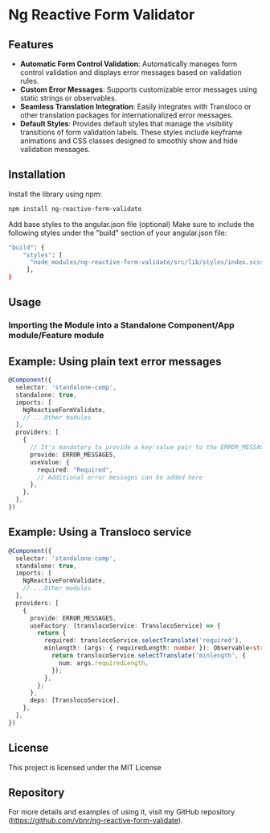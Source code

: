 # Ng Reactive Form Validator

## Features

- **Automatic Form Control Validation**: Automatically manages form control validation and displays error messages based on validation rules.
- **Custom Error Messages**: Supports customizable error messages using static strings or observables.
- **Seamless Translation Integration**: Easily integrates with Transloco or other translation packages for internationalized error messages.
- **Default Styles**: Provides default styles that manage the visibility transitions of form validation labels. These styles include keyframe animations and CSS classes designed to smoothly show and hide validation messages.

## Installation

Install the library using npm:

```bash
npm install ng-reactive-form-validate
```

Add base styles to the angular.json file (optional)
Make sure to include the following styles under the "build" section of your angular.json file:
```bash
"build": {
    "styles": [
      "node_modules/ng-reactive-form-validate/src/lib/styles/index.scss"
     ],
}
```

## Usage

### Importing the Module into a Standalone Component/App module/Feature module

## Example: Using plain text error messages

```typescript
@Component({
  selector: 'standalone-comp',
  standalone: true,
  imports: [
    NgReactiveFormValidate,
    // ...Other modules
  ],
  providers: [
    {
      // It's mandatory to provide a key:value pair to the ERROR_MESSAGES injection token
      provide: ERROR_MESSAGES,
      useValue: {
        required: "Required",
        // Additional error messages can be added here
      },
    },
  ],
})
```

## Example: Using a Transloco service

```typescript
@Component({
  selector: 'standalone-comp',
  standalone: true,
  imports: [
    NgReactiveFormValidate,
    // ...Other modules
  ],
  providers: [
    {
      provide: ERROR_MESSAGES,
      useFactory: (translocoService: TranslocoService) => {
        return {
          required: translocoService.selectTranslate('required'),
          minlength: (args: { requiredLength: number }): Observable<string> => {
            return translocoService.selectTranslate('minlength', {
              num: args.requiredLength,
            });
          },
        };
      },
      deps: [TranslocoService],
    },
  ],
})
```

## License
This project is licensed under the MIT License

## Repository
For more details and examples of using it, visit my GitHub repository (https://github.com/vbnr/ng-reactive-form-validate).



